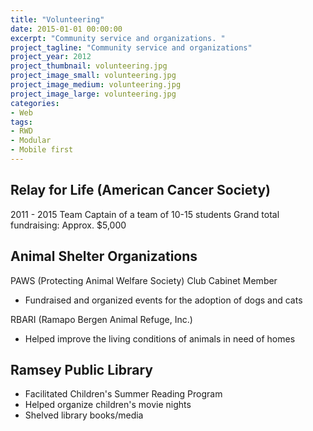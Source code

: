 ```yaml
---
title: "Volunteering"
date: 2015-01-01 00:00:00
excerpt: "Community service and organizations. "
project_tagline: "Community service and organizations"
project_year: 2012
project_thumbnail: volunteering.jpg
project_image_small: volunteering.jpg
project_image_medium: volunteering.jpg
project_image_large: volunteering.jpg
categories:
- Web
tags:
- RWD
- Modular
- Mobile first
---
```


## Relay for Life (American Cancer Society)

2011 - 2015
Team Captain of a team of 10-15 students
Grand total fundraising: Approx. $5,000

## Animal Shelter Organizations

PAWS (Protecting Animal Welfare Society) Club Cabinet Member

- Fundraised and organized events for the adoption of dogs and cats

RBARI (Ramapo Bergen Animal Refuge, Inc.) 

- Helped improve the living conditions of animals in need of homes

## Ramsey Public Library

- Facilitated Children's Summer Reading Program
- Helped organize children's movie nights
- Shelved library books/media
